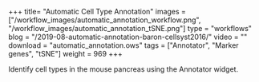 +++
title= "Automatic Cell Type Annotation"
images =  ["/workflow_images/automatic_annotation_workflow.png", "/workflow_images/automatic_annotation_tSNE.png"]
type = "workflows"
blog =  "/2019-08-automatic-annotation-baron-cellsyst2016/"
video = ""
download = "automatic_annotation.ows"
tags = ["Annotator", "Marker genes",  "tSNE"]
weight = 969
+++

Identify cell types in the mouse pancreas using the Annotator widget.